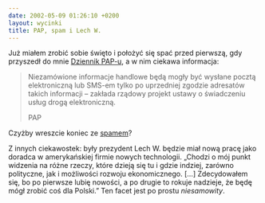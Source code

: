 ```yaml
---
date: 2002-05-09 01:26:10 +0200
layout: wycinki
title: PAP, spam i Lech W.
---
```


Już miałem zrobić sobie święto i położyć się spać przed pierwszą, gdy przyszedł do mnie [Dziennik PAP-u](http://dziennik.pap.pl/ 'Dziennik Polskiej Agencji Prasowej'), a w nim ciekawa informacja:

> Niezamówione informacje handlowe będą mogły być wysłane pocztą elektroniczną lub SMS-em tylko po uprzedniej zgodzie adresatów takich informacji – zakłada rządowy projekt ustawy o świadczeniu usług drogą elektroniczną.
>
> PAP

Czyżby wreszcie koniec ze [spamem](http://chlip.pl/felietony/20 'czym jest spam?')?

Z innych ciekawostek: były prezydent Lech W. będzie miał nową pracę jako doradca w amerykańskiej firmie nowych technologii. „Chodzi o mój punkt widzenia na różne rzeczy, które dzieją się tu i gdzie indziej, zarówno polityczne, jak i możliwości rozwoju ekonomicznego. […] Zdecydowałem się, bo po pierwsze lubię nowości, a po drugie to rokuje nadzieje, że będę mógł zrobić coś dla Polski.” Ten facet jest po prostu _niesamowity_.
